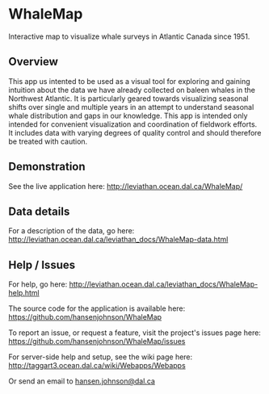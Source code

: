 # WhaleMap
Interactive map to visualize whale surveys in Atlantic Canada since 1951.

## Overview
This app us intented to be used as a visual tool for exploring and gaining intuition about the data we have already collected on baleen whales in the Northwest Atlantic. It is particularly geared towards visualizing seasonal shifts over single and multiple years in an attempt to understand seasonal whale distribution and gaps in our knowledge. This app is intended only intended for convenient visualization and coordination of fieldwork efforts. It includes data with varying degrees of quality control and should therefore be treated with caution.

## Demonstration

See the live application here:
http://leviathan.ocean.dal.ca/WhaleMap/

## Data details

For a description of the data, go here:
http://leviathan.ocean.dal.ca/leviathan_docs/WhaleMap-data.html

## Help / Issues

For help, go here:
http://leviathan.ocean.dal.ca/leviathan_docs/WhaleMap-help.html

The source code for the application is available here:
https://github.com/hansenjohnson/WhaleMap

To report an issue, or request a feature, visit the project's issues page here:
https://github.com/hansenjohnson/WhaleMap/issues

For server-side help and setup, see the wiki page here:
http://taggart3.ocean.dal.ca/wiki/Webapps/Webapps

Or send an email to hansen.johnson@dal.ca
